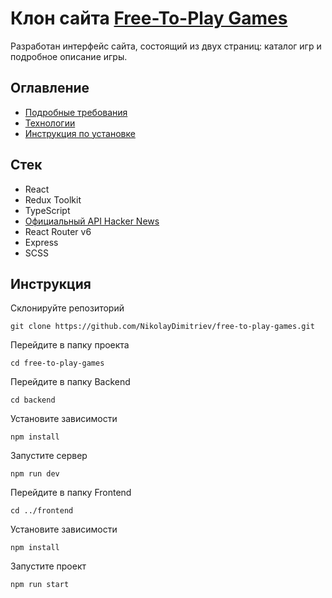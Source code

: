 # Клон сайта [Free-To-Play Games](https://www.freetogame.com/)

Разработан интерфейс сайта, состоящий из двух страниц: каталог игр и подробное описание игры.

## Оглавление

* [Подробные требования](https://github.com/avito-tech/frontend-trainee-assignment-2023)
* [Технологии](#стек)
* [Инструкция по установке](#инструкция)

## Стек

- React
- Redux Toolkit
- TypeScript
- [Официальный API Hacker News](https://github.com/HackerNews/API)
- React Router v6
- Express
- SCSS

## Инструкция

Склонируйте репозиторий
```
git clone https://github.com/NikolayDimitriev/free-to-play-games.git
```

Перейдите в папку проекта
```
cd free-to-play-games
```

Перейдите в папку Backend
```
cd backend
```

Установите зависимости 
```
npm install
```

Запустите сервер
```
npm run dev
```

Перейдите в папку Frontend
```
cd ../frontend
```

Установите зависимости 
```
npm install
```

Запустите проект
```
npm run start
```

